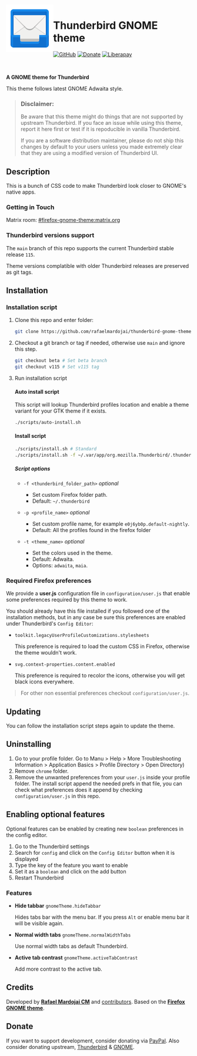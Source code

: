 <img src="icon.svg" alt="Thunderbird GNOME theme" width="128" align="left"/>

# Thunderbird GNOME theme

[![GitHub](https://img.shields.io/github/license/rafaelmardojai/thunderbird-gnome-theme.svg)](https://github.com/rafaelmardojai/thunderbird-gnome-theme/blob/master/LICENSE)
[![Donate](https://img.shields.io/badge/PayPal-Donate-gray.svg?style=flat&logo=paypal&colorA=0071bb&logoColor=fff)](https://paypal.me/RafaelMardojaiCM)
[![Liberapay](https://img.shields.io/liberapay/receives/rafaelmardojai.svg?logo=liberapay)](https://liberapay.com/rafaelmardojai/donate)

<br>

**A GNOME theme for Thunderbird**

This theme follows latest GNOME Adwaita style.

> ### Disclaimer:
> Be aware that this theme might do things that are not supported by upstream Thunderbird. If you face an issue while using this theme, report it here first or test if it is repoducible in vanilla Thunderbird.
>
> If you are a software distribution maintainer, please do not ship this changes by default to your users unless you made extremely clear that they are using a modified version of Thunderbird UI.

## Description

This is a bunch of CSS code to make Thunderbird look closer to GNOME's native apps.

### Getting in Touch

Matrix room: [#firefox-gnome-theme:matrix.org](https://matrix.to/#/#firefox-gnome-theme:matrix.org)

### Thunderbird versions support

The `main` branch of this repo supports the current Thunderbird stable release `115`.

Theme versions complatible with older Thunderbird releases are preserved as git tags.

## Installation

### Installation script
1. Clone this repo and enter folder:

	```sh
	git clone https://github.com/rafaelmardojai/thunderbird-gnome-theme && cd thunderbird-gnome-theme
	```
2. Checkout a git branch or tag if needed, otherwise use `main` and ignore this step.
	```sh
	git checkout beta # Set beta branch
	git checkout v115 # Set v115 tag
	```
3. Run installation script

	#### Auto install script

	This script will lookup Thunderbird profiles location and enable a theme variant for your GTK theme if it exists.
	```sh
	./scripts/auto-install.sh
	```
	#### Install script
	```sh
	./scripts/install.sh # Standard
	./scripts/install.sh -f ~/.var/app/org.mozilla.Thunderbird/.thunderbird # Flatpak
	```

	##### Script options
	- `-f <thunderbird_folder_path>` *optional*
		- Set custom Firefox folder path.
		- Default: `~/.thunderbird`

	- `-p <profile_name>` *optional*
		- Set custom profile name, for example `e0j6yb0p.default-nightly`.
		- Default: All the profiles found in the firefox folder

	- `-t <theme_name>` *optional*
		- Set the colors used in the theme.
		- Default: Adwaita.
		- Options: `adwaita`, `maia`.


### Required Firefox preferences
We provide a **user.js** configuration file in `configuration/user.js` that enable some preferences required by this theme to work.

You should already have this file installed if you followed one of the installation methods, but in any case be sure this preferences are enabled under Thunderbird's `Config Editor`:

- `toolkit.legacyUserProfileCustomizations.stylesheets`

	This preference is required to load the custom CSS in Firefox, otherwise the theme wouldn't work.

- `svg.context-properties.content.enabled`

	This preference is required to recolor the icons, otherwise you will get black icons everywhere.

> For other non essential preferences checkout `configuration/user.js`.

## Updating

You can follow the installation script steps again to update the theme.

## Uninstalling
1. Go to your profile folder. Go to Manu > Help > More Troubleshooting Information >  Application Basics > Profile Directory > Open Directory)
2. Remove `chrome` folder.
3. Remove the unwanted preferences from your `user.js` inside your profile folder. The install script append the needed prefs in that file, you can check what preferences does it append by checking `configuration/user.js` in this repo.

## Enabling optional features
Optional features can be enabled by creating new `boolean` preferences in the config editor.

1. Go to the Thunderbird settings
2. Search for `config` and click on the `Config Editor` button when it is displayed
3. Type the key of the feature you want to enable
4. Set it as a `boolean` and click on the add button
5. Restart Thunderbird

### Features

- **Hide tabbar** `gnomeTheme.hideTabbar`

	Hides tabs bar with the menu bar. If you press `Alt` or enable menu bar it will be visible again.

- **Normal width tabs** `gnomeTheme.normalWidthTabs`

	Use normal width tabs as default Thunderbird.

- **Active tab contrast** `gnomeTheme.activeTabContrast`

	Add more contrast to the active tab.

## Credits
Developed by **[Rafael Mardojai CM](https://github.com/rafaelmardojai)** and [contributors](https://github.com/rafaelmardojai/thunderbird-gnome-theme/graphs/contributors). Based on the **[Firefox GNOME theme](https://github.com/rafaelmardojai/firefox-gnome-theme)**.

## Donate
If you want to support development, consider donating via [PayPal](https://paypal.me/RafaelMardojaiCM). Also consider donating upstream, [Thunderbird](https://www.thunderbird.net/?form=support) & [GNOME](https://www.gnome.org/support-gnome/).
